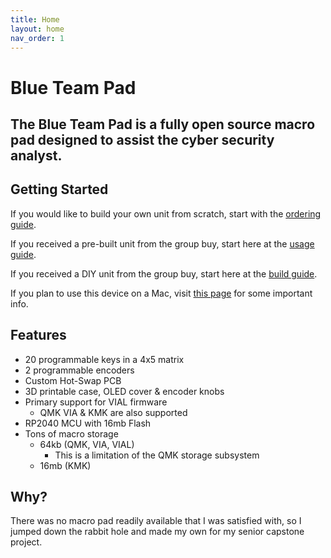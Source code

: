 ```yaml
---
title: Home
layout: home
nav_order: 1
---
```


# Blue Team Pad

## **The Blue Team Pad is a fully open source macro pad designed to assist the cyber security analyst.**

## Getting Started

If you would like to build your own unit from scratch, start with the [ordering guide](https://fearherbs1.github.io/blue-team-pad-docs/ordering-guide/).

If you received a pre-built unit from the group buy, start here at the [usage guide](https://fearherbs1.github.io/blue-team-pad-docs/usage-guide/).

If you received a DIY unit from the group buy, start here at the [build guide](https://fearherbs1.github.io/blue-team-pad-docs/build-guide/).

If you plan to use this device on a Mac, visit [this page](https://fearherbs1.github.io/blue-team-pad-docs/mac-info/) for some important info.


## Features

* 20 programmable keys in a 4x5 matrix
* 2 programmable encoders
* Custom Hot-Swap PCB
* 3D printable case, OLED cover & encoder knobs
* Primary support for VIAL firmware
  * QMK VIA & KMK are also supported
* RP2040 MCU with 16mb Flash
* Tons of macro storage
  * 64kb (QMK, VIA, VIAL)
    * This is a limitation of the QMK storage subsystem
  * 16mb (KMK)

## Why?

There was no macro pad readily available that I was satisfied with, so I jumped down the rabbit hole and made my own for my senior capstone project.

